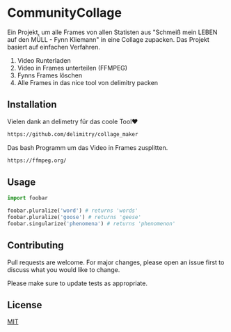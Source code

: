 # CommunityCollage

Ein Projekt, um alle Frames von allen Statisten aus "Schmeiß mein LEBEN auf den MÜLL - Fynn Kliemann" in eine Collage zupacken.
Das Projekt basiert auf einfachen Verfahren.
1. Video Runterladen
2. Video in Frames unterteilen (FFMPEG)
3. Fynns Frames löschen
4. Alle Frames in das nice tool von delimitry packen

## Installation
Vielen dank an delimetry für das coole Tool❤️

```bash
https://github.com/delimitry/collage_maker
```
Das bash Programm um das Video in Frames zusplitten.
```bash
https://ffmpeg.org/
```

## Usage

```python
import foobar

foobar.pluralize('word') # returns 'words'
foobar.pluralize('goose') # returns 'geese'
foobar.singularize('phenomena') # returns 'phenomenon'
```

## Contributing
Pull requests are welcome. For major changes, please open an issue first to discuss what you would like to change.

Please make sure to update tests as appropriate.

## License
[MIT](https://choosealicense.com/licenses/mit/)
